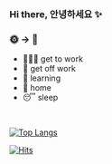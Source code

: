 ### Hi there, 안녕하세요 ✨

### 🌞 → 🌙

- 🧑🏻‍💻 get to work
- 🚗 get off work
- 🌱 learning
- 🏡 home
- 😴 sleep 


<br>

<!-- ![github stats](https://github-readme-stats.vercel.app/api?username=hyun-sseob&show_icons=true&private=true&theme=flag-india&hide_border=true) -->
[![Top Langs](https://github-readme-stats.vercel.app/api/top-langs/?username=hyun-sseob&layout=compact&hide=javascript,html,css)](https://github.com/hyun-sseob)


[![Hits](https://hits.seeyoufarm.com/api/count/incr/badge.svg?url=https%3A%2F%2Fgithub.com%2Fhyun-soep&count_bg=%23FF4500&title_bg=%232A2D2E&icon=java.svg&icon_color=%23FFFFFF&title=hits&edge_flat=false)](https://hits.seeyoufarm.com)


